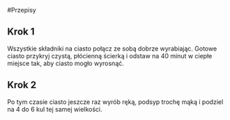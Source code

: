 #Przepisy

## Krok 1

Wszystkie składniki na ciasto połącz ze sobą dobrze wyrabiając. Gotowe ciasto przykryj czystą, płócienną ścierką i odstaw na 40 minut w ciepłe miejsce tak, aby ciasto mogło wyrosnąć. 

## Krok 2

Po tym czasie ciasto jeszcze raz wyrób ręką, podsyp trochę mąką i podziel na 4 do 6 kul tej samej wielkości. 

